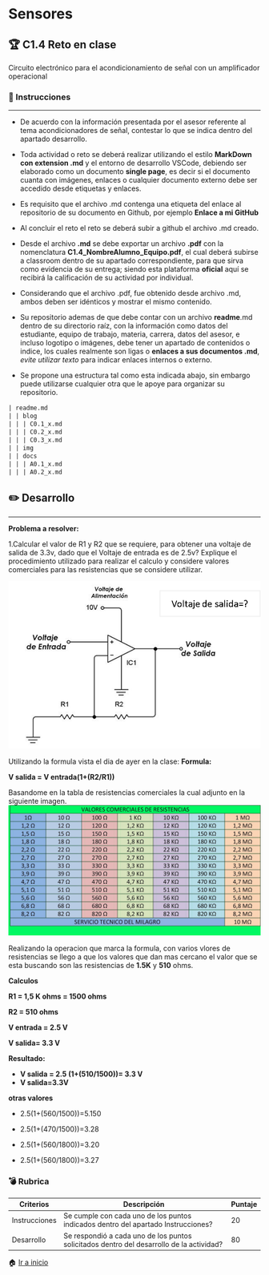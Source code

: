 # Sensores
## :trophy: C1.4 Reto en clase

Circuito electrónico para el acondicionamiento de señal con un amplificador operacional

### :blue_book: Instrucciones

___

- De acuerdo con la información presentada por el asesor referente al tema acondicionadores de señal, contestar lo que se indica dentro 
del apartado desarrollo.

- Toda actividad o reto se deberá realizar utilizando el estilo **MarkDown con extension .md** y el entorno de desarrollo VSCode, 
debiendo ser elaborado como un documento **single page**, es decir si el documento cuanta con imágenes, enlaces o cualquier documento 
externo debe ser accedido desde etiquetas y enlaces.
- Es requisito que el archivo .md contenga una etiqueta del enlace al repositorio de su documento en Github, por ejemplo **Enlace a mi 
GitHub**
- Al concluir el reto el reto se deberá subir a github el archivo .md creado.
- Desde el archivo **.md** se debe exportar un archivo **.pdf** con la nomenclatura **C1.4_NombreAlumno_Equipo.pdf**, el cual deberá 
subirse a classroom dentro de su apartado correspondiente, para que sirva como evidencia de su entrega; siendo esta plataforma 
**oficial** aquí se recibirá la calificación de su actividad por individual.
- Considerando que el archivo .pdf, fue obtenido desde archivo .md, ambos deben ser idénticos y mostrar el mismo contenido.
- Su repositorio ademas de que debe contar con un archivo **readme**.md dentro de su directorio raíz, con la información como datos del 
estudiante, equipo de trabajo, materia, carrera, datos del asesor, e incluso logotipo o imágenes, debe tener un apartado de contenidos o 
indice, los cuales realmente son ligas o **enlaces a sus documentos .md**, _evite utilizar texto_ para indicar enlaces internos o externo.
- Se propone una estructura tal como esta indicada abajo, sin embargo puede utilizarse cualquier otra que le apoye para organizar su 
repositorio.

```  
| readme.md
| | blog
| | | C0.1_x.md
| | | C0.2_x.md
| | | C0.3_x.md
| | img
| | docs
| | | A0.1_x.md
| | | A0.2_x.md
```


## :pencil2: Desarrollo

___

**Problema a resolver:**

1.Calcular el valor de R1 y R2 que se requiere, para obtener una voltaje de salida de 3.3v, dado que el Voltaje de entrada es de 2.5v? Explique el procedimiento utilizado para realizar el calculo y considere valores comerciales para las resistencias que se considere utilizar. 


![Acondicionador_de_senal_AmOp](../img/C1.x_CircuitoAcondicionadorAmOP.png)



Utilizando la formula vista el dia de ayer en la clase:
**Formula:**

**V salida = V entrada(1+(R2/R1))**

Basandome en la tabla de resistencias comerciales la cual adjunto en la siguiente imagen.
![TabladeResistencias](../img/VALORES%20COMERCIALES%20DE%20RESISTENCIAS.jpg)

Realizando la operacion que marca la formula, con varios vlores de resistencias se llego a que los valores que dan mas cercano el valor que se esta buscando son las  resistencias de **1.5K** y **510** ohms.

**Calculos**

 **R1 = 1,5 K ohms = 1500 ohms**

 **R2 = 510 ohms** 

 **V entrada = 2.5 V**

 **V salida= 3.3 V**
 
 **Resultado:**
+ **V salida = 2.5 (1+(510/1500))= 3.3 V**
+ **V salida=3.3V**
 
 
 **otras valores**
+ 2.5(1+(560/1500))=5.150

+ 2.5(1+(470/1500))=3.28

+ 2.5(1+(560/1800))=3.20

+ 2.5(1+(560/1800))=3.27


### :bomb: Rubrica

| Criterios     | Descripción                                                                                  | Puntaje |
| ------------- | -------------------------------------------------------------------------------------------- | ------- |
| Instrucciones | Se cumple con cada uno de los puntos indicados dentro del apartado Instrucciones?            | 20 |
| Desarrollo    | Se respondió a cada uno de los puntos solicitados dentro del desarrollo de la actividad?     | 80      |
:house: [Ir a inicio](https://github.com/AlejandroDiaz96/SistemasProgramables2020)